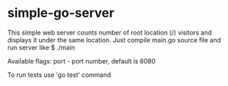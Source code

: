 # simple-go-server
This simple web server counts number of root location (/) visitors and displays it under the same location.
Just compile main.go source file and run server like
$ ./main

Available flags:
port - port number, default is 8080

To run tests use 'go test' command
